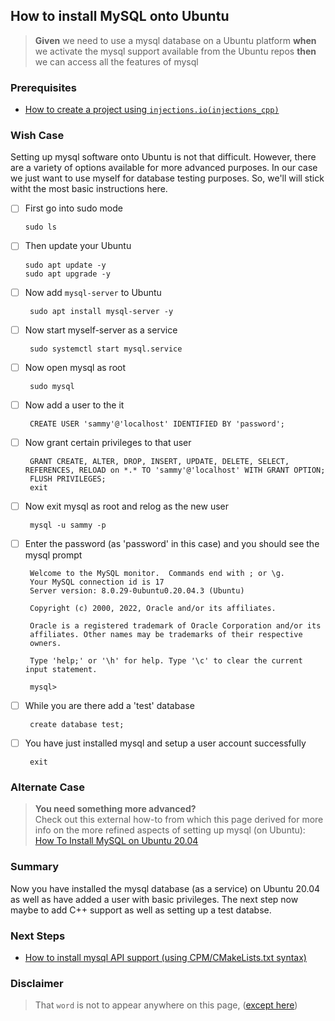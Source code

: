 


## How to install MySQL onto Ubuntu
> **Given** we need to use a mysql database on a Ubuntu platform **when** we activate the mysql support available from the Ubuntu repos **then** we can access all the features of mysql

### Prerequisites
 - [How to create a project using `injections.io(injections_cpp)`](https://github.com/perriera/injections_cpp)

 
### Wish Case
Setting up mysql software onto Ubuntu is not that difficult. However, there are a variety of options available for more advanced purposes. In our case we just want to use myself for database testing purposes. So, we'll will stick witht the most basic instructions here.

  - [ ] First go into sudo mode

		sudo ls

  - [ ] Then update your Ubuntu
	
		sudo apt update -y
		sudo apt upgrade -y
	
 - [ ] Now add `mysql-server` to Ubuntu

		sudo apt install mysql-server -y 

 - [ ] Now start myself-server as a service

		sudo systemctl start mysql.service

 - [ ] Now open mysql as root 

		sudo mysql
		
 - [ ] Now add a user to the it
		
		CREATE USER 'sammy'@'localhost' IDENTIFIED BY 'password';

 - [ ] Now grant certain privileges to that user

		GRANT CREATE, ALTER, DROP, INSERT, UPDATE, DELETE, SELECT, REFERENCES, RELOAD on *.* TO 'sammy'@'localhost' WITH GRANT OPTION;
		FLUSH PRIVILEGES;
		exit

 - [ ] Now exit mysql as root and relog as the new user

		mysql -u sammy -p

 - [ ] Enter the password (as 'password' in this case) and you should see the mysql prompt

		Welcome to the MySQL monitor.  Commands end with ; or \g.
		Your MySQL connection id is 17
		Server version: 8.0.29-0ubuntu0.20.04.3 (Ubuntu)

		Copyright (c) 2000, 2022, Oracle and/or its affiliates.

		Oracle is a registered trademark of Oracle Corporation and/or its
		affiliates. Other names may be trademarks of their respective
		owners.

		Type 'help;' or '\h' for help. Type '\c' to clear the current input statement.

		mysql> 

 - [ ] While you are there add a 'test' database

		create database test;
		
 - [ ] You have just installed mysql and setup a user account successfully

		exit
	

### Alternate Case 
> **You need something more advanced?** </br>
>	Check out this external how-to from which this page derived for more info on the more refined aspects of setting up mysql (on Ubuntu):
[How To Install MySQL on Ubuntu 20.04](https://www.digitalocean.com/community/tutorials/how-to-install-mysql-on-ubuntu-20-04)

### Summary 
Now you have installed the mysql database (as a service) on Ubuntu 20.04 as well as have added a user with basic privileges. The next step now maybe to add C++ support as well as setting up a test databse.

### Next Steps
 - [How to install mysql API support (using CPM/CMakeLists.txt syntax)](https://github.com/perriera/for_interfaces/blob/main/db/mysql/CPP.md)


### Disclaimer
> That `word` is not to appear anywhere on this page, ([except here](https://en.wikipedia.org/wiki/Knights_Who_Say_%22Ni!%22))
